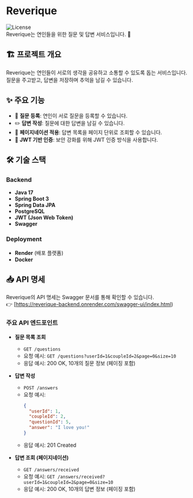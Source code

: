 # Reverique

![License](https://img.shields.io/badge/license-MIT-blue.svg)  
Reverique는 연인들을 위한 질문 및 답변 서비스입니다. 💙  

## 🏗️ 프로젝트 개요
Reverique는 연인들이 서로의 생각을 공유하고 소통할 수 있도록 돕는 서비스입니다.  
질문을 주고받고, 답변을 저장하며 추억을 남길 수 있습니다.  

## ✨ 주요 기능
- 💌 **질문 등록**: 연인이 서로 질문을 등록할 수 있습니다.  
- ✏️ **답변 작성**: 질문에 대한 답변을 남길 수 있습니다.  
- 📜 **페이지네이션 적용**: 답변 목록을 페이지 단위로 조회할 수 있습니다.  
- 🔐 **JWT 기반 인증**: 보안 강화를 위해 JWT 인증 방식을 사용합니다.  

## 🛠 기술 스택
### Backend
- **Java 17**
- **Spring Boot 3**
- **Spring Data JPA**
- **PostgreSQL**
- **JWT (Json Web Token)**
- **Swagger**

### Deployment
- **Render** (배포 플랫폼)
- **Docker**

## 📥 API 명세
Reverique의 API 명세는 Swagger 문서를 통해 확인할 수 있습니다.  
👉 [https://reverique-backend.onrender.com/swagger-ui/index.html)

### 주요 API 엔드포인트
- **질문 목록 조회**
  - `GET /questions`
  - 요청 예시: `GET /questions?userId=1&coupleId=2&page=0&size=10`
  - 응답 예시: 200 OK, 10개의 질문 정보 (페이징 포함)

- **답변 작성**
  - `POST /answers`
  - 요청 예시:
    ```json
    {
      "userId": 1,
      "coupleId": 2,
      "questionId": 5,
      "answer": "I love you!"
    }
    ```
  - 응답 예시: 201 Created

- **답변 조회 (페이지네이션)**
  - `GET /answers/received`
  - 요청 예시: `GET /answers/received?userId=1&coupleId=2&page=0&size=10`
  - 응답 예시: 200 OK, 10개의 답변 정보 (페이징 포함)

